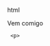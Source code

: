 html
<!DOCTYPE html>
<html lang="en">
<head>
    <meta charset="UTF-8">
    <meta name="viewport" content="width=device-width, initial-scale=1.0">
    <title>ti </title>
</head>
<P>Vem comigo</P>
    
<body>
   <p> 
  
     <p> 
</body>
</html>
